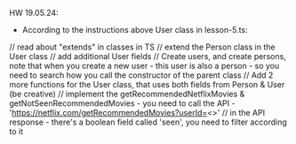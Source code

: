 HW 19.05.24:
- According to the instructions above User class in lesson-5.ts:

// read about "extends" in classes in TS
// extend the Person class in the User class
// add additional User fields
// Create users, and create persons, note that when you create a new user - this user is also a person - so you need to search how you call the constructor of the parent class
// Add 2 more functions for the User class, that uses both fields from Person & User (be creative)
// implement the getRecommendedNetflixMovies & getNotSeenRecommendedMovies - you need to call the API - 'https://netflix.com/getRecommendedMovies?userId=<>'
// in the API response - there's a boolean field called 'seen', you need to filter according to it